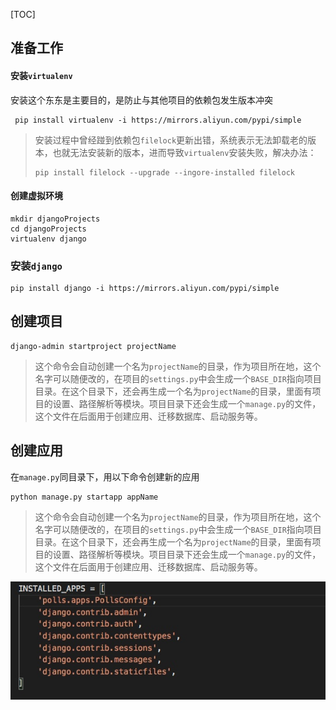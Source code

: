 [TOC]

## 准备工作 ##
#### 安装`virtualenv`
安装这个东东是主要目的，是防止与其他项目的依赖包发生版本冲突  
``` shell
 pip install virtualenv -i https://mirrors.aliyun.com/pypi/simple
```
> 安装过程中曾经踫到依赖包`filelock`更新出错，系统表示无法卸载老的版本，也就无法安装新的版本，进而导致`virtualenv`安装失败，解决办法：   
> ``` shell
> pip install filelock --upgrade --ingore-installed filelock
> ```

#### 创建虚拟环境
``` shell
mkdir djangoProjects
cd djangoProjects
virtualenv django
```

### 安装`django`
```
pip install django -i https://mirrors.aliyun.com/pypi/simple
```

## 创建项目
```
django-admin startproject projectName
```
>  这个命令会自动创建一个名为`projectName`的目录，作为项目所在地，这个名字可以随便改的，在项目的`settings.py`中会生成一个`BASE_DIR`指向项目目录。在这个目录下，还会再生成一个名为`projectName`的目录，里面有项目的设置、路径解析等模块。项目目录下还会生成一个`manage.py`的文件，这个文件在后面用于创建应用、迁移数据库、启动服务等。

## 创建应用
在`manage.py`同目录下，用以下命令创建新的应用
```
python manage.py startapp appName
```
>  这个命令会自动创建一个名为`projectName`的目录，作为项目所在地，这个名字可以随便改的，在项目的`settings.py`中会生成一个`BASE_DIR`指向项目目录。在这个目录下，还会再生成一个名为`projectName`的目录，里面有项目的设置、路径解析等模块。项目目录下还会生成一个`manage.py`的文件，这个文件在后面用于创建应用、迁移数据库、启动服务等。

![help](https://github.com/ShenZQ/ReadingNote/blob/master/img/1.jpeg)